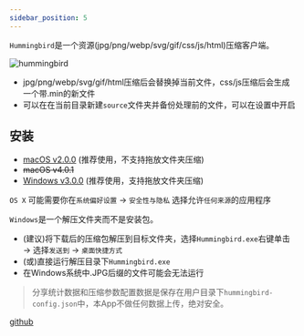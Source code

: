 ```yaml
---
sidebar_position: 5
---
```


`Hummingbird`是一个资源(jpg/png/webp/svg/gif/css/js/html)压缩客户端。

![hummingbird](https://user-images.githubusercontent.com/1193966/160070323-f58e802b-3a05-40dd-95bf-fba2150ab01f.png)

* jpg/png/webp/svg/gif/html压缩后会替换掉当前文件，css/js压缩后会生成一个带.min的新文件
* 可以在在当前目录新建`source`文件夹并备份处理前的文件，可以在设置中开启


## 安装

* <a href="https://pan.baidu.com/s/1dFAaosL">macOS v2.0.0</a> (推荐使用，不支持拖放文件夹压缩)
* ~~macOS v4.0.1~~
* <a href="https://pan.baidu.com/s/1146zRGqLFlDR27a7rUgr5w">Windows v3.0.0</a> (推荐使用，支持拖放文件夹压缩)

`OS X` 可能需要你在`系统偏好设置` → `安全性与隐私` 选择允许`任何来源`的应用程序

`Windows`是一个解压文件夹而不是安装包。

* (建议)将下载后的压缩包解压到目标文件夹，选择`Hummingbird.exe`右键单击 → 选择`发送到` → `桌面快捷方式`
* (或)直接运行解压目录下`Hummingbird.exe`
* 在Windows系统中.JPG后缀的文件可能会无法运行

> 分享统计数据和压缩参数配置数据是保存在用户目录下`hummingbird-config.json`中，本App不做任何数据上传，绝对安全。

[github](https://github.com/leibnizli/hummingbird)
